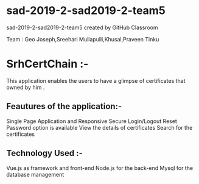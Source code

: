 # sad-2019-2-sad2019-2-team5
sad-2019-2-sad2019-2-team5 created by GitHub Classroom

Team :
Geo Joseph,Sreehari Mullapulli,Khusal,Praveen Tinku

# SrhCertChain :-
This application enables the users to have a glimpse of certificates that owned by him .

## Feautures of the application:-
Single Page Application and Responsive
Secure Login/Logout
Reset Password option is available
View the details of certificates
Search for the certificates

## Technology Used :-
Vue.js as framework and front-end
Node.js for the back-end
Mysql for the database management
